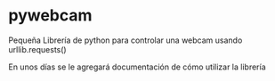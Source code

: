 # pywebcam
Pequeña Librería de python para controlar una webcam usando urllib.requests() 


En unos días se le agregará documentación de cómo utilizar la librería
